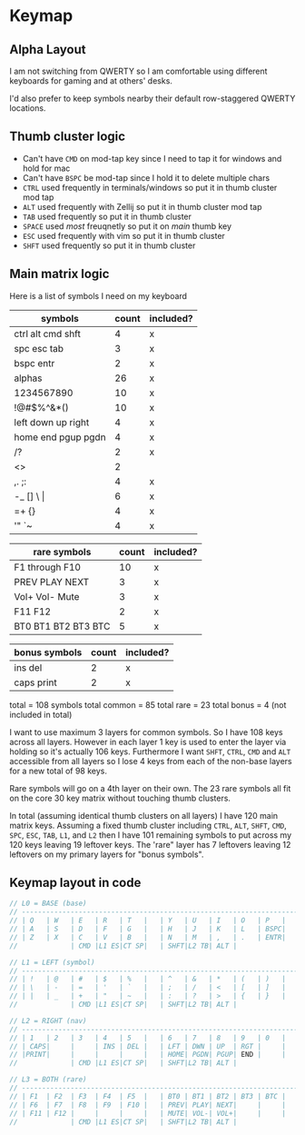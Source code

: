 # Keymap

## Alpha Layout

I am not switching from QWERTY so I am comfortable using different keyboards for gaming and at others' desks.

I'd also prefer to keep symbols nearby their default row-staggered QWERTY locations.

## Thumb cluster logic
 
- Can't have `CMD` on mod-tap key since I need to tap it for windows and hold for mac
- Can't have `BSPC` be mod-tap since I hold it to delete multiple chars
- `CTRL` used frequently in terminals/windows so put it in thumb cluster mod tap
- `ALT` used frequently with Zellij so put it in thumb cluster mod tap
- `TAB` used frequently so put it in thumb cluster
- `SPACE` used *most* freuqnetly so put it on *main* thumb key
- `ESC` used frequently with vim so put it in thumb cluster
- `SHFT` used frequently so put it in thumb cluster

## Main matrix logic

Here is a list of symbols I need on my keyboard

|symbols|count|included?|
|-|-|-|
|ctrl alt cmd shft|4|x|
|spc esc tab|3|x|
|bspc entr|2|x|
|alphas|26|x|
|1234567890|10|x|
|!@#$%^&*()|10|x|
|left down up right|4|x|
|home end pgup pgdn|4|x|
|/?|2|x|
|<>|2| |
|,. ;:|4|x|
|-_ [] \ &#124; |6|x| <--! funny ampersand is pipe | -->
|=+ {}|4|x|
|'" `~|4|x|

|rare symbols|count|included?|
|-|-|-|
|F1 through F10|10|x|
|PREV PLAY NEXT|3|x|
|Vol+ Vol- Mute|3|x|
|F11 F12|2|x|
|BT0 BT1 BT2 BT3 BTC|5|x|

|bonus symbols|count|included?|
|-|-|-|
|ins del|2|x|
|caps print|2|x|

total = 108 symbols
total common = 85
total rare = 23
total bonus = 4 (not included in total)

I want to use maximum 3 layers for common symbols. So I have 108 keys across all layers. However in each layer 1 key is used to enter the layer via holding so it's actually 106 keys. Furthermore I want `SHFT`, `CTRL`, `CMD` and `ALT` accessible from all layers so I lose 4 keys from each of the non-base layers for a new total of 98 keys.

Rare symbols will go on a 4th layer on their own. The 23 rare symbols all fit on the core 30 key matrix without touching thumb clusters.

In total (assuming identical thumb clusters on all layers) I have 120 main matrix keys. Assuming a fixed thumb cluster including `CTRL`, `ALT`, `SHFT`, `CMD`, `SPC`, `ESC`, `TAB`, `L1`, and `L2` then I have 101 remaining symbols to put across my 120 keys leaving 19 leftover keys. The 'rare" layer has 7 leftovers leaving 12 leftovers on my primary layers for "bonus symbols".

## Keymap layout in code

```c
// L0 = BASE (base)
// -----------------------------------------------------------------------------------------
// | Q   | W   | E   | R   | T   |   | Y   | U   | I   | O   | P   |
// | A   | S   | D   | F   | G   |   | H   | J   | K   | L   | BSPC|
// | Z   | X   | C   | V   | B   |   | N   | M   | ,   | .   | ENTR|
//             | CMD |L1 ES|CT SP|   | SHFT|L2 TB| ALT |

// L1 = LEFT (symbol)
// -----------------------------------------------------------------------------------------
// | !   | @   | #   | $   | %   |   | ^   | &   | *   | (   | )   |
// | \   | -   | =   | '   | `   |   | ;   | /   | <   | [   | ]   |
// | |   | _   | +   | "   | ~   |   | :   | ?   | >   | {   | }   |
//             | CMD |L1 ES|CT SP|   | SHFT|L2 TB| ALT |

// L2 = RIGHT (nav)
// -----------------------------------------------------------------------------------------
// | 1   | 2   | 3   | 4   | 5   |   | 6   | 7   | 8   | 9   | 0   |
// | CAPS|     |     | INS | DEL |   | LFT | DWN | UP  | RGT |     |
// |PRINT|     |     |     |     |   | HOME| PGDN| PGUP| END |     |
//             | CMD |L1 ES|CT SP|   | SHFT|L2 TB| ALT |

// L3 = BOTH (rare)
// -----------------------------------------------------------------------------------------
// | F1  | F2  | F3  | F4  | F5  |   | BT0 | BT1 | BT2 | BT3 | BTC |
// | F6  | F7  | F8  | F9  | F10 |   | PREV| PLAY| NEXT|     |     |
// | F11 | F12 |     |     |     |   | MUTE| VOL-| VOL+|     |     |
//             | CMD |L1 ES|CT SP|   | SHFT|L2 TB| ALT |
```
